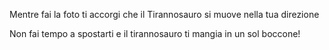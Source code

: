 Mentre fai la foto ti accorgi che il Tirannosauro si muove nella tua direzione

Non fai tempo a spostarti e il tirannosauro ti mangia in un sol boccone!